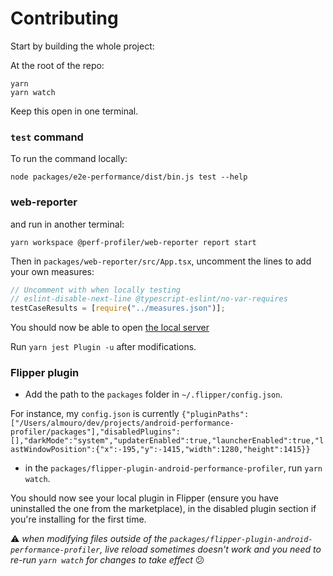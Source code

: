 # Contributing

Start by building the whole project:

At the root of the repo:

```
yarn
yarn watch
```

Keep this open in one terminal.

### `test` command

To run the command locally:

```
node packages/e2e-performance/dist/bin.js test --help
```

### web-reporter

and run in another terminal:

```
yarn workspace @perf-profiler/web-reporter report start
```

Then in `packages/web-reporter/src/App.tsx`, uncomment the lines to add your own measures:

```ts
// Uncomment with when locally testing
// eslint-disable-next-line @typescript-eslint/no-var-requires
testCaseResults = [require("../measures.json")];
```

You should now be able to open [the local server](http://localhost:1234/)

Run `yarn jest Plugin -u` after modifications.

### Flipper plugin

- Add the path to the `packages` folder in `~/.flipper/config.json`.

For instance, my `config.json` is currently
`{"pluginPaths":["/Users/almouro/dev/projects/android-performance-profiler/packages"],"disabledPlugins":[],"darkMode":"system","updaterEnabled":true,"launcherEnabled":true,"lastWindowPosition":{"x":-195,"y":-1415,"width":1280,"height":1415}}`

- in the `packages/flipper-plugin-android-performance-profiler`, run `yarn watch`.

You should now see your local plugin in Flipper (ensure you have uninstalled the one from the marketplace), in the disabled plugin section if you're installing for the first time.

⚠️ _when modifying files outside of the `packages/flipper-plugin-android-performance-profiler`, live reload sometimes doesn't work and you need to re-run `yarn watch` for changes to take effect_ 😕
